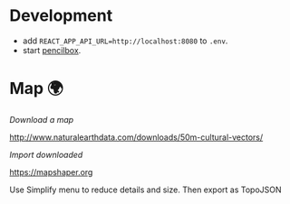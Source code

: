 # Development

- add `REACT_APP_API_URL=http://localhost:8080` to `.env`.
- start [pencilbox](https://github.com/romanyanke/pencilbox).

# Map 🌍

_Download a map_

http://www.naturalearthdata.com/downloads/50m-cultural-vectors/

_Import downloaded_

https://mapshaper.org

Use Simplify menu to reduce details and size. Then export as TopoJSON
